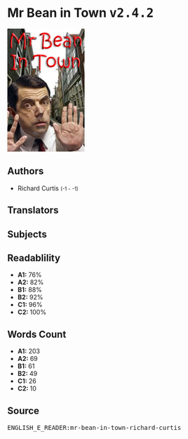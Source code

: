 # Mr Bean in Town <kbd>v2.4.2</kbd>

![](./cover.medium.jpg "")

## Authors


 - Richard Curtis <small>(-1 - -1)</small>

## Translators



## Subjects



## Readablility


 - **A1:** 76%
 - **A2:** 82%
 - **B1:** 88%
 - **B2:** 92%
 - **C1:** 96%
 - **C2:** 100%

## Words Count


 - **A1:** 203
 - **A2:** 69
 - **B1:** 61
 - **B2:** 49
 - **C1:** 26
 - **C2:** 10

## Source


<kbd>ENGLISH_E_READER:mr-bean-in-town-richard-curtis</kbd>
